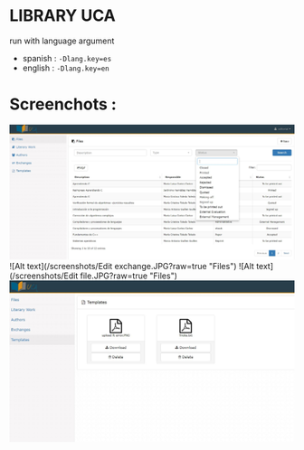 # LIBRARY UCA
run with language argument   
 * spanish : `-Dlang.key=es`   
 * english : `-Dlang.key=en` 
# Screenchots :
![Alt text](/screenshots/Files.JPG?raw=true "Files")
![Alt text](/screenshots/Edit exchange.JPG?raw=true "Files")
![Alt text](/screenshots/Edit file.JPG?raw=true "Files")
![Alt text](/screenshots/Templates.JPG?raw=true "Files")
